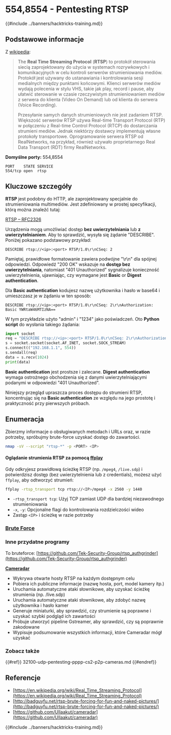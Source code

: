 # 554,8554 - Pentesting RTSP

{{#include ../banners/hacktricks-training.md}}

## Podstawowe informacje

Z [wikipedia](https://en.wikipedia.org/wiki/Real_Time_Streaming_Protocol):

> The **Real Time Streaming Protocol** (**RTSP**) to protokół sterowania siecią zaprojektowany do użycia w systemach rozrywkowych i komunikacyjnych w celu kontroli serwerów strumieniowania mediów. Protokół jest używany do ustanawiania i kontrolowania sesji medialnych między punktami końcowymi. Klienci serwerów mediów wydają polecenia w stylu VHS, takie jak play, record i pause, aby ułatwić sterowanie w czasie rzeczywistym strumieniowaniem mediów z serwera do klienta (Video On Demand) lub od klienta do serwera (Voice Recording).
>
> Przesyłanie samych danych strumieniowych nie jest zadaniem RTSP. Większość serwerów RTSP używa Real-time Transport Protocol (RTP) w połączeniu z Real-time Control Protocol (RTCP) do dostarczania strumieni mediów. Jednak niektórzy dostawcy implementują własne protokoły transportowe. Oprogramowanie serwera RTSP od RealNetworks, na przykład, również używało proprietarnego Real Data Transport (RDT) firmy RealNetworks.

**Domyślne porty:** 554,8554
```
PORT    STATE SERVICE
554/tcp open  rtsp
```
## Kluczowe szczegóły

**RTSP** jest podobny do HTTP, ale zaprojektowany specjalnie do strumieniowania multimediów. Jest zdefiniowany w prostej specyfikacji, którą można znaleźć tutaj:

[RTSP – RFC2326](https://tools.ietf.org/html/rfc2326)

Urządzenia mogą umożliwiać dostęp **bez uwierzytelniania** lub **z uwierzytelnianiem**. Aby to sprawdzić, wysyła się żądanie "DESCRIBE". Poniżej pokazano podstawowy przykład:

`DESCRIBE rtsp://<ip>:<port> RTSP/1.0\r\nCSeq: 2`

Pamiętaj, prawidłowe formatowanie zawiera podwójne "\r\n" dla spójnej odpowiedzi. Odpowiedź "200 OK" wskazuje na **dostęp bez uwierzytelniania**, natomiast "401 Unauthorized" sygnalizuje konieczność uwierzytelnienia, ujawniając, czy wymagane jest **Basic** or **Digest authentication**.

Dla **Basic authentication** kodujesz nazwę użytkownika i hasło w base64 i umieszczasz je w żądaniu w ten sposób:

`DESCRIBE rtsp://<ip>:<port> RTSP/1.0\r\nCSeq: 2\r\nAuthorization: Basic YWRtaW46MTIzNA==`

W tym przykładzie użyto "admin" i "1234" jako poświadczeń. Oto **Python script** do wysłania takiego żądania:
```python
import socket
req = "DESCRIBE rtsp://<ip>:<port> RTSP/1.0\r\nCSeq: 2\r\nAuthorization: Basic YWRtaW46MTIzNA==\r\n\r\n"
s = socket.socket(socket.AF_INET, socket.SOCK_STREAM)
s.connect(("192.168.1.1", 554))
s.sendall(req)
data = s.recv(1024)
print(data)
```
**Basic authentication** jest prostsze i zalecane. **Digest authentication** wymaga ostrożnego obchodzenia się z danymi uwierzytelniającymi podanymi w odpowiedzi "401 Unauthorized".

Niniejszy przegląd upraszcza proces dostępu do strumieni RTSP, koncentrując się na **Basic authentication** ze względu na jego prostotę i praktyczność przy pierwszych próbach.

## Enumeracja

Zbierzmy informacje o obsługiwanych metodach i URLs oraz, w razie potrzeby, spróbujmy brute-force uzyskać dostęp do zawartości.
```bash
nmap -sV --script "rtsp-*" -p <PORT> <IP>
```
#### Oglądanie strumienia RTSP za pomocą [ffplay](https://ffmpeg.org/ffplay.html)
Gdy odkryjesz prawidłową ścieżkę RTSP (np. `/mpeg4`, `/live.sdp`) i potwierdzisz dostęp (bez uwierzytelnienia lub z credentials), możesz użyć `ffplay`, aby odtworzyć strumień:
```bash
ffplay -rtsp_transport tcp rtsp://<IP>/mpeg4 -x 2560 -y 1440
```
- `-rtsp_transport tcp`: Użyj TCP zamiast UDP dla bardziej niezawodnego strumieniowania
- `-x`, `-y`: Opcjonalne flagi do kontrolowania rozdzielczości wideo
- Zastąp `<IP>` i ścieżkę w razie potrzeby

### [Brute Force](../generic-hacking/brute-force.md#rtsp)

### **Inne przydatne programy**

To bruteforce: [https://github.com/Tek-Security-Group/rtsp_authgrinder](https://github.com/Tek-Security-Group/rtsp_authgrinder)

[**Cameradar**](https://github.com/Ullaakut/cameradar)

- Wykrywa otwarte hosty RTSP na każdym dostępnym celu
- Pobiera ich publiczne informacje (nazwę hosta, port, model kamery itp.)
- Uruchamia automatyczne ataki słownikowe, aby uzyskać ścieżkę strumienia (np. /live.sdp)
- Uruchamia automatyczne ataki słownikowe, aby zdobyć nazwę użytkownika i hasło kamer
- Generuje miniaturki, aby sprawdzić, czy strumienie są poprawne i uzyskać szybki podgląd ich zawartości
- Próbuje utworzyć pipeline Gstreamer, aby sprawdzić, czy są poprawnie zakodowane
- Wypisuje podsumowanie wszystkich informacji, które Cameradar mógł uzyskać

### Zobacz także

{{#ref}}
32100-udp-pentesting-pppp-cs2-p2p-cameras.md
{{#endref}}

## Referencje

- [https://en.wikipedia.org/wiki/Real_Time_Streaming_Protocol](https://en.wikipedia.org/wiki/Real_Time_Streaming_Protocol)
- [http://badguyfu.net/rtsp-brute-forcing-for-fun-and-naked-pictures/](http://badguyfu.net/rtsp-brute-forcing-for-fun-and-naked-pictures/)
- [https://github.com/Ullaakut/cameradar](https://github.com/Ullaakut/cameradar)

{{#include ../banners/hacktricks-training.md}}
